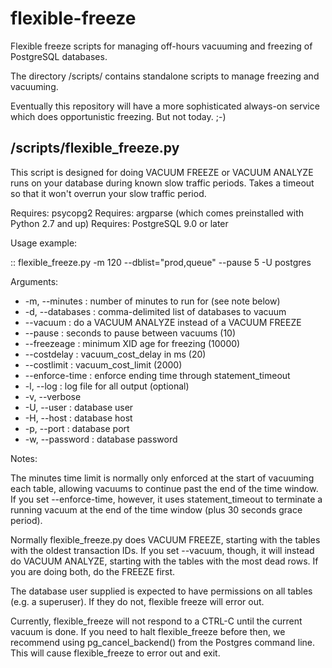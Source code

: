 flexible-freeze
===============

Flexible freeze scripts for managing off-hours vacuuming and freezing of PostgreSQL databases.

The directory /scripts/ contains standalone scripts to manage freezing and vacuuming.

Eventually this repository will have a more sophisticated always-on service which does opportunistic freezing.  But not today. ;-)

/scripts/flexible_freeze.py
---------------------------

This script is designed for doing VACUUM FREEZE or VACUUM ANALYZE
runs on your database during known slow traffic periods. Takes a
timeout so that it won't overrun your slow traffic period.

Requires: psycopg2
Requires: argparse (which comes preinstalled with Python 2.7 and up)
Requires: PostgreSQL 9.0 or later

Usage example:

::
    flexible_freeze.py -m 120 --dblist="prod,queue" --pause 5 -U postgres

Arguments:

* -m, --minutes : number of minutes to run for (see note below)
* -d, --databases : comma-delimited list of databases to vacuum
* --vacuum : do a VACUUM ANALYZE instead of a VACUUM FREEZE
* --pause : seconds to pause between vacuums (10)
* --freezeage : minimum XID age for freezing (10000)
* --costdelay : vacuum_cost_delay in ms (20)
* --costlimit : vacuum_cost_limit (2000)
* --enforce-time : enforce ending time through statement_timeout
* -l, --log : log file for all output (optional)
* -v, --verbose
* -U, --user : database user
* -H, --host : database host
* -p, --port : database port
* -w, --password : database password

Notes:

The minutes time limit is normally only enforced at the start of vacuuming each table, allowing vacuums to continue past the end of the time window.  If you set --enforce-time, however, it uses statement_timeout to terminate a running vacuum at the end of the time window (plus 30 seconds grace period).

Normally flexible_freeze.py does VACUUM FREEZE, starting with the tables with the oldest transaction IDs.  If you set --vacuum, though, it will instead do VACUUM ANALYZE, starting with the tables with the most dead rows.  If you are doing both, do the FREEZE first.

The database user supplied is expected to have permissions on all tables (e.g. a superuser).  If they do not, flexible freeze will error out.

Currently, flexible_freeze will not respond to a CTRL-C until the current vacuum is done.  If you need to halt flexible_freeze before then, we recommend using pg_cancel_backend() from the Postgres command line.  This will cause flexible_freeze to error out and exit.


